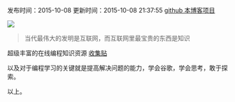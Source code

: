 发布时间：2015-10-08
更新时间：2015-10-08 21:37:55
[github 本博客项目](https://github.com/SimplyY/Blog/)

![](http://7xkpdt.com1.z0.glb.clouddn.com/15-10-8/51111379.jpg)

> 当代最伟大的发明是互联网，而互联网里最宝贵的东西是知识


超级丰富的在线编程知识资源
[收集贴](https://github.com/CoderUnion/coderunion-github-talk/issues/39)

以及对于编程学习的关键就是提高解决问题的能力，学会谷歌，学会思考，敢于探索。

以上。
